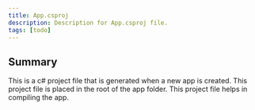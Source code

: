 ```yaml
---
title: App.csproj
description: Description for App.csproj file.
tags: [todo]
---
```


## Summary
This is a c# project file that is generated when a new app is created.
This project file is placed in the root of the app folder. This project file helps in compiling the app.